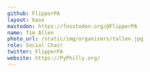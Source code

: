 ```yaml
---
github: FlipperPA
layout: base
mastodon: https://fosstodon.org/@FlipperPA
name: Tim Allen
photo_url: /static/img/organizers/tallen.jpg
role: Social Chair
twitter: FlipperPA
website: https://PyPhilly.org/
---
```

